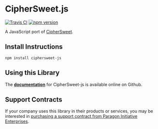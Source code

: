 # CipherSweet.js

[![Travis CI](https://travis-ci.org/paragonie/ciphersweet-js.svg?branch=master)](https://travis-ci.org/paragonie/ciphersweet-js)
[![npm version](https://img.shields.io/npm/v/ciphersweet-js.svg)](https://npm.im/ciphersweet-js)

A JavaScript port of [CipherSweet](https://github.com/paragonie/ciphersweet).

## Install Instructions

```
npm install ciphersweet-js 
```

## Using this Library

The **[documentation](https://github.com/paragonie/ciphersweet-js/tree/master/docs)**
for CipherSweet-js is available online on Github.

## Support Contracts

If your company uses this library in their products or services, you may be
interested in [purchasing a support contract from Paragon Initiative Enterprises](https://paragonie.com/enterprise).
